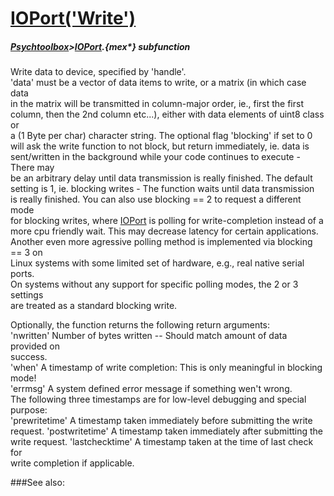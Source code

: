 # [IOPort('Write')](IOPort-Write) 
##### [Psychtoolbox](Psychtoolbox)>[IOPort](IOPort).{mex*} subfunction


Write data to device, specified by 'handle'.  
'data' must be a vector of data items to write, or a matrix (in which case data  
in the matrix will be transmitted in column-major order, ie., first the first  
column, then the 2nd column etc...), either with data elements of uint8 class or  
a (1 Byte per char) character string. The optional flag 'blocking' if set to 0  
will ask the write function to not block, but return immediately, ie. data is  
sent/written in the background while your code continues to execute - There may  
be an arbitrary delay until data transmission is really finished. The default  
setting is 1, ie. blocking writes - The function waits until data transmission  
is really finished. You can also use blocking == 2 to request a different mode  
for blocking writes, where [IOPort](IOPort) is polling for write-completion instead of a  
more cpu friendly wait. This may decrease latency for certain applications.  
Another even more agressive polling method is implemented via blocking == 3 on  
Linux systems with some limited set of hardware, e.g., real native serial ports.  
On systems without any support for specific polling modes, the 2 or 3 settings  
are treated as a standard blocking write.  
  
Optionally, the function returns the following return arguments:  
'nwritten' Number of bytes written -- Should match amount of data provided on  
success.  
'when' A timestamp of write completion: This is only meaningful in blocking  
mode!  
'errmsg' A system defined error message if something wen't wrong.  
The following three timestamps are for low-level debugging and special purpose:  
'prewritetime' A timestamp taken immediately before submitting the write  
request. 'postwritetime' A timestamp taken immediately after submitting the  
write request. 'lastchecktime' A timestamp taken at the time of last check for  
write completion if applicable.   


###See also:

